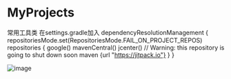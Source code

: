 # MyProjects
常用工具类
在settings.gradle加入
dependencyResolutionManagement {
    repositoriesMode.set(RepositoriesMode.FAIL_ON_PROJECT_REPOS)
    repositories {
        google()
        mavenCentral()
        jcenter() // Warning: this repository is going to shut down soon
        maven {url "https://jitpack.io"}
    }
}

![image](https://user-images.githubusercontent.com/21257157/156096835-c82736a1-f6e7-4348-9b4b-891e6204379e.png)


